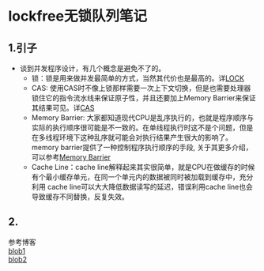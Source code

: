 # lockfree无锁队列笔记  
## 1.引子
- 谈到并发程序设计，有几个概念是避免不了的。
  - 锁：锁是用来做并发最简单的方式，当然其代价也是最高的。详[LOCK](../base/LOCK.md)
  - CAS: 使用CAS时不像上锁那样需要一次上下文切换，但是也需要处理器锁住它的指令流水线来保证原子性，并且还要加上Memory Barrier来保证其结果可见。详[CAS](../base/CAS.md)
  - Memory Barrier: 大家都知道现代CPU是乱序执行的，也就是程序顺序与实际的执行顺序很可能是不一致的。在单线程执行时这不是个问题，但是在多线程环境下这种乱序就可能会对执行结果产生很大的影响了。memory barrier提供了一种控制程序执行顺序的手段, 关于其更多介绍，可以参考[Memory Barrier](http://en.wikipedia.org/wiki/Memory_barrier)
  - Cache Line：cache line解释起来其实很简单，就是CPU在做缓存的时候有个最小缓存单元，在同一个单元内的数据被同时被加载到缓存中，充分利用 cache line可以大大降低数据读写的延迟，错误利用cache line也会导致缓存不同替换，反复失效。 
## 2.  
  
  
  
参考博客  
[blob1](http://www.ibm.com/developerworks/cn/aix/library/au-multithreaded_structures2/index.html#list1)  
[blob2](http://www.360doc.com/content/16/1229/11/39496432_618623131.shtml)
